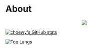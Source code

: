 # About

<div style="text-align: center; width: 100%;"><a href="https://hits.seeyoufarm.com"><img src="https://hits.seeyoufarm.com/api/count/incr/badge.svg?url=https%3A%2F%2Fgithub.com%2Fchoewy&count_bg=%235FF3C1&title_bg=%23555555&icon=about-dot-me.svg&icon_color=%23FFFFFF&title=HITS&edge_flat=false"/></a>
</div>

[![choewy's GitHub stats](https://github-readme-stats.vercel.app/api?username=choewy)](https://github.com/choewy)

[![Top Langs](https://github-readme-stats.vercel.app/api/top-langs/?username=choewy)](https://github.com/choewy)

